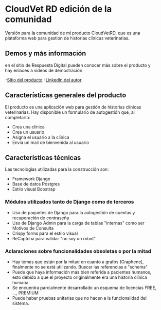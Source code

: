 # CloudVet RD edición de la comunidad
Versión para la comunidad de mi producto CloudVetRD, que es una plataforma web para gestión de historias clínicas veterinarias.

## Demos y más información
en el sitio de Respuesta Digital pueden conocer más sobre el producto y hay enlaces a videos de demostración

-[Sitio del producto](https://www.respuestadigital.com.ar/)
-[LinkedIn del autor](https://www.linkedin.com/in/maralefer/)

## Características generales del producto
El producto es una aplicación web para gestión de historias clínicas veterinarias.
Hay disponible un formulario de autogestión que, al completarlo:
- Crea una clínica
- Crea un usuario
- Asigna el usuario a la clínica
- Envía un mail de bienvenida al usuario

## Características técnicas
Las tecnologías utilizadas para la construcción son:
- Framework Django
- Base de datos Postgres
- Estilo visual Boostrap

### Módulos utilizados tanto de Django como de terceros
- Uso de paquetes de Django para la autogestión de cuentas y recuperación de contraseña
- Uso de Django Admin para la carga de tablas "internas" como ser Motivos de Consulta
- Crispy forms para el estilo visual
- ReCaptcha para validar "no soy un robot"

### Aclaraciones sobre funcionalidades obsoletas o por la mitad
- Hay temas que están por la mitad en cuanto a grafos (Graphene), finalmente no se está utilizando. Buscar las referencias a "schema"
- Puede que haya información más bien referida a pacientes humanos, esto debido a que el proyecto originalmente era una historia clínica humana.
- Se encuentra parcialmente desarrollado un esquema de licencias FREE, ..., PREMIUM
- Puede haber pruebas unitarias que no hacen a la funcionalidad del sistema.




